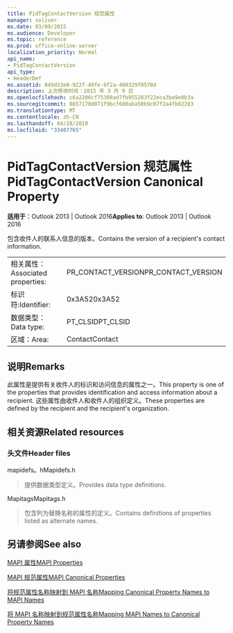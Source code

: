 ```yaml
---
title: PidTagContactVersion 规范属性
manager: soliver
ms.date: 03/09/2015
ms.audience: Developer
ms.topic: reference
ms.prod: office-online-server
localization_priority: Normal
api_name:
- PidTagContactVersion
api_type:
- HeaderDef
ms.assetid: 849d33e0-922f-49fe-bf2a-460329f0570d
description: 上次修改时间：2015 年 3 月 9 日
ms.openlocfilehash: c6a2206cf75308ad7fb955283f22eca3be9e0b3a
ms.sourcegitcommit: 8657170d071f9bcf680aba50b9c07f2a4fb82283
ms.translationtype: MT
ms.contentlocale: zh-CN
ms.lasthandoff: 04/28/2019
ms.locfileid: "33407765"
---
```

# <a name="pidtagcontactversion-canonical-property"></a><span data-ttu-id="e8efb-103">PidTagContactVersion 规范属性</span><span class="sxs-lookup"><span data-stu-id="e8efb-103">PidTagContactVersion Canonical Property</span></span>

  
  
<span data-ttu-id="e8efb-104">**适用于**：Outlook 2013 | Outlook 2016</span><span class="sxs-lookup"><span data-stu-id="e8efb-104">**Applies to**: Outlook 2013 | Outlook 2016</span></span> 
  
<span data-ttu-id="e8efb-105">包含收件人的联系人信息的版本。</span><span class="sxs-lookup"><span data-stu-id="e8efb-105">Contains the version of a recipient's contact information.</span></span>
  
|||
|:-----|:-----|
|<span data-ttu-id="e8efb-106">相关属性：</span><span class="sxs-lookup"><span data-stu-id="e8efb-106">Associated properties:</span></span>  <br/> |<span data-ttu-id="e8efb-107">PR_CONTACT_VERSION</span><span class="sxs-lookup"><span data-stu-id="e8efb-107">PR_CONTACT_VERSION</span></span>  <br/> |
|<span data-ttu-id="e8efb-108">标识符:</span><span class="sxs-lookup"><span data-stu-id="e8efb-108">Identifier:</span></span>  <br/> |<span data-ttu-id="e8efb-109">0x3A52</span><span class="sxs-lookup"><span data-stu-id="e8efb-109">0x3A52</span></span>  <br/> |
|<span data-ttu-id="e8efb-110">数据类型：</span><span class="sxs-lookup"><span data-stu-id="e8efb-110">Data type:</span></span>  <br/> |<span data-ttu-id="e8efb-111">PT_CLSID</span><span class="sxs-lookup"><span data-stu-id="e8efb-111">PT_CLSID</span></span>  <br/> |
|<span data-ttu-id="e8efb-112">区域：</span><span class="sxs-lookup"><span data-stu-id="e8efb-112">Area:</span></span>  <br/> |<span data-ttu-id="e8efb-113">Contact</span><span class="sxs-lookup"><span data-stu-id="e8efb-113">Contact</span></span>  <br/> |
   
## <a name="remarks"></a><span data-ttu-id="e8efb-114">说明</span><span class="sxs-lookup"><span data-stu-id="e8efb-114">Remarks</span></span>

<span data-ttu-id="e8efb-115">此属性是提供有关收件人的标识和访问信息的属性之一。</span><span class="sxs-lookup"><span data-stu-id="e8efb-115">This property is one of the properties that provides identification and access information about a recipient.</span></span> <span data-ttu-id="e8efb-116">这些属性由收件人和收件人的组织定义。</span><span class="sxs-lookup"><span data-stu-id="e8efb-116">These properties are defined by the recipient and the recipient's organization.</span></span>
  
## <a name="related-resources"></a><span data-ttu-id="e8efb-117">相关资源</span><span class="sxs-lookup"><span data-stu-id="e8efb-117">Related resources</span></span>

### <a name="header-files"></a><span data-ttu-id="e8efb-118">头文件</span><span class="sxs-lookup"><span data-stu-id="e8efb-118">Header files</span></span>

<span data-ttu-id="e8efb-119">mapidefs。h</span><span class="sxs-lookup"><span data-stu-id="e8efb-119">Mapidefs.h</span></span>
  
> <span data-ttu-id="e8efb-120">提供数据类型定义。</span><span class="sxs-lookup"><span data-stu-id="e8efb-120">Provides data type definitions.</span></span>
    
<span data-ttu-id="e8efb-121">Mapitags</span><span class="sxs-lookup"><span data-stu-id="e8efb-121">Mapitags.h</span></span>
  
> <span data-ttu-id="e8efb-122">包含列为替换名称的属性的定义。</span><span class="sxs-lookup"><span data-stu-id="e8efb-122">Contains definitions of properties listed as alternate names.</span></span>
    
## <a name="see-also"></a><span data-ttu-id="e8efb-123">另请参阅</span><span class="sxs-lookup"><span data-stu-id="e8efb-123">See also</span></span>



[<span data-ttu-id="e8efb-124">MAPI 属性</span><span class="sxs-lookup"><span data-stu-id="e8efb-124">MAPI Properties</span></span>](mapi-properties.md)
  
[<span data-ttu-id="e8efb-125">MAPI 规范属性</span><span class="sxs-lookup"><span data-stu-id="e8efb-125">MAPI Canonical Properties</span></span>](mapi-canonical-properties.md)
  
[<span data-ttu-id="e8efb-126">将规范属性名称映射到 MAPI 名称</span><span class="sxs-lookup"><span data-stu-id="e8efb-126">Mapping Canonical Property Names to MAPI Names</span></span>](mapping-canonical-property-names-to-mapi-names.md)
  
[<span data-ttu-id="e8efb-127">将 MAPI 名称映射到规范属性名称</span><span class="sxs-lookup"><span data-stu-id="e8efb-127">Mapping MAPI Names to Canonical Property Names</span></span>](mapping-mapi-names-to-canonical-property-names.md)

